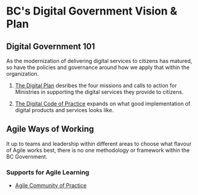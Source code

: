 # BC's Digital Government Vision & Plan

## Digital Government 101

As the modernization of delivering digital services to citizens has matured, so have the policies and governance around how we apply that within the organization. 

1. [The Digital Plan](https://digital.gov.bc.ca/policies-standards/digital-plan/) desribes the four missions and calls to action for Ministries in supporting the digital services they provide to citizens.

2. [The Digital Code of Practice](https://digital.gov.bc.ca/policies-standards/dcop/) expands on what good implementation of digital products and services looks like.


## Agile Ways of Working

It up to teams and leadership within different areas to choose what flavour of Agile works best, there is no one methodology or framework within the BC Government. 

### Supports for Agile Learning

* [Agile Community of Practice](https://digital.gov.bc.ca/communities/agile/)
